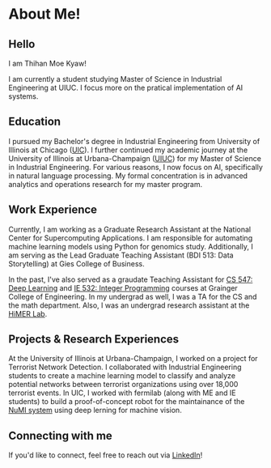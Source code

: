 # About Me!


## Hello

I am Thihan Moe Kyaw!

I am currently a student studying Master of Science in Industrial Engineering at UIUC. I focus more on the pratical implementation of AI systems.

## Education

I pursued my Bachelor's degree in Industrial Engineering from University of Illinois at Chicago ([UIC](https://www.uic.edu/)). I further continued my academic journey at the University of Illinois at Urbana-Champaign ([UIUC](https://illinois.edu)) for my Master of Science in Industrial Engineering. For various reasons, I now focus on AI, specifically in natural language processing. My formal concentration is in advanced analytics and operations research for my master program.

## Work Experience

Currently, I am working as a Graduate Research Assistant at the National Center for Supercomputing Applications. I am responsible for automating machine learning models using Python for genomics study. Additionally, I am serving as the Lead Graduate Teaching Assistant (BDI 513: Data Storytelling) at Gies College of Business.

In the past, I've also served as a graudate Teaching Assistant for [CS 547: Deep Learning](https://publish.illinois.edu/r-sowers/ie534-cs-547-fall-2022/) and [IE 532: Integer Programming](https://ise.illinois.edu/undergraduate/courses/ie511) courses at Grainger College of Engineering. In my undergrad as well, I was a TA for the CS and the math department. Also, I was an undergrad research assistant at the [HiMER Lab](https://himer.lab.asu.edu/).

## Projects & Research Experiences

At the University of Illinois at Urbana-Champaign, I worked on a project for Terrorist Network Detection. I collaborated with Industrial Engineering students to create a machine learning model to classify and analyze potential networks between terrorist organizations using over 18,000 terrorist events. In UIC, I worked with fermilab (along with ME and IE students) to build a proof-of-concept robot for the maintainance of the [NuMI system](https://en.wikipedia.org/wiki/NuMI) using deep lerning for machine vision.

## Connecting with me

If you'd like to connect, feel free to reach out via [LinkedIn](https://www.linkedin.com/in/thihanmoekyaw)!
